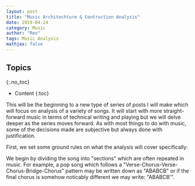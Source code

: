 ```yaml
---
layout: post
title: "Music Architechture & Contruction Analysis"
date: 2019-04-24
category: Music
author: "Reo"
tags: Music Analysis
mathjax: false
---
```


## Topics
{:.no_toc}

* Content
{:toc}

This will be the beginning to a new type of series of posts I will make which will focus
on analysis of a variety of songs. It will start with more straight-forward music in terms
of technical writing and playing but we will delve deeper as the series moves forward. As
with most things to do with music, some of the decisions made are subjective but always
done with justification.

First, we set some ground rules on what the analysis will cover specifically:

We begin by dividing the song into "sections" which are often repeated in music. For example,
a pop song which follows a "Verse-Chorus-Verse-Chorus-Bridge-Chorus" pattern may be written
down as "ABABCB" or if the final chorus is somehow noticably different we may write: 
"ABABCB'".
